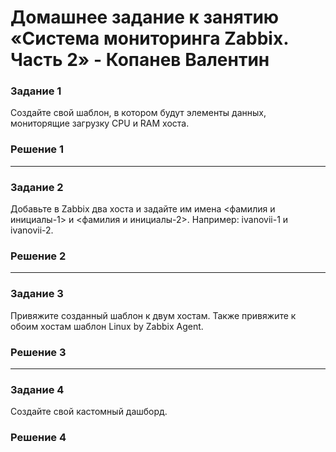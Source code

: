 # Домашнее задание к занятию «Система мониторинга Zabbix. Часть 2» - Копанев Валентин

### Задание 1
Создайте свой шаблон, в котором будут элементы данных, мониторящие загрузку CPU и RAM хоста.

### Решение 1

 ---

### Задание 2
Добавьте в Zabbix два хоста и задайте им имена <фамилия и инициалы-1> и <фамилия и инициалы-2>. Например: ivanovii-1 и ivanovii-2.

### Решение 2

 ---

### Задание 3
Привяжите созданный шаблон к двум хостам. Также привяжите к обоим хостам шаблон Linux by Zabbix Agent.

### Решение 3

 ---

### Задание 4
Создайте свой кастомный дашборд.

### Решение 4

